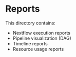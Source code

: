 # Reports

This directory contains:
- Nextflow execution reports
- Pipeline visualization (DAG)
- Timeline reports
- Resource usage reports